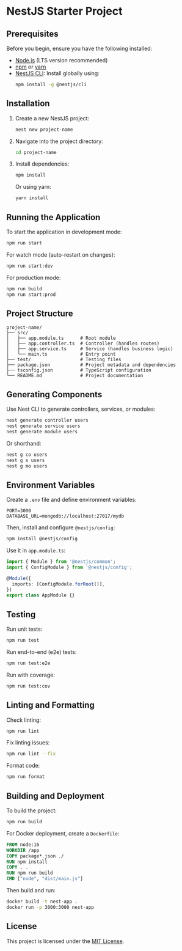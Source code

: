 # NestJS Starter Project

## Prerequisites
Before you begin, ensure you have the following installed:
- [Node.js](https://nodejs.org/) (LTS version recommended)
- [npm](https://www.npmjs.com/) or [yarn](https://yarnpkg.com/)
- [NestJS CLI](https://docs.nestjs.com/cli): Install globally using:
  ```sh
  npm install -g @nestjs/cli
  ```

## Installation
1. Create a new NestJS project:
   ```sh
   nest new project-name
   ```
2. Navigate into the project directory:
   ```sh
   cd project-name
   ```
3. Install dependencies:
   ```sh
   npm install
   ```
   Or using yarn:
   ```sh
   yarn install
   ```

## Running the Application
To start the application in development mode:
```sh
npm run start
```
For watch mode (auto-restart on changes):
```sh
npm run start:dev
```
For production mode:
```sh
npm run build
npm run start:prod
```

## Project Structure
```
project-name/
├── src/
│   ├── app.module.ts      # Root module
│   ├── app.controller.ts  # Controller (handles routes)
│   ├── app.service.ts     # Service (handles business logic)
│   └── main.ts            # Entry point
├── test/                  # Testing files
├── package.json           # Project metadata and dependencies
├── tsconfig.json          # TypeScript configuration
└── README.md              # Project documentation
```

## Generating Components
Use Nest CLI to generate controllers, services, or modules:
```sh
nest generate controller users
nest generate service users
nest generate module users
```
Or shorthand:
```sh
nest g co users
nest g s users
nest g mo users
```

## Environment Variables
Create a `.env` file and define environment variables:
```
PORT=3000
DATABASE_URL=mongodb://localhost:27017/mydb
```
Then, install and configure `@nestjs/config`:
```sh
npm install @nestjs/config
```
Use it in `app.module.ts`:
```typescript
import { Module } from '@nestjs/common';
import { ConfigModule } from '@nestjs/config';

@Module({
  imports: [ConfigModule.forRoot()],
})
export class AppModule {}
```

## Testing
Run unit tests:
```sh
npm run test
```
Run end-to-end (e2e) tests:
```sh
npm run test:e2e
```
Run with coverage:
```sh
npm run test:cov
```

## Linting and Formatting
Check linting:
```sh
npm run lint
```
Fix linting issues:
```sh
npm run lint --fix
```
Format code:
```sh
npm run format
```

## Building and Deployment
To build the project:
```sh
npm run build
```
For Docker deployment, create a `Dockerfile`:
```Dockerfile
FROM node:16
WORKDIR /app
COPY package*.json ./
RUN npm install
COPY . .
RUN npm run build
CMD ["node", "dist/main.js"]
```
Then build and run:
```sh
docker build -t nest-app .
docker run -p 3000:3000 nest-app
```

## License
This project is licensed under the [MIT License](LICENSE).

